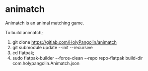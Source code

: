 # animatch

Animatch is an animal matching game.

To build animatch;

1. git clone https://gitlab.com/HolyPangolin/animatch
2. git submodule update --init --recursive
3. cd flatpak;
4. sudo flatpak-builder --force-clean --repo repo-flatpak build-dir com.holypangolin.Animatch.json
